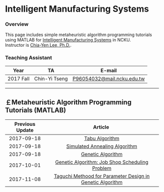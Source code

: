 # Intelligent Manufacturing Systems
### **Overview** ###
This page includes simple metaheuristic algorithm programming tutorials using MATLAB for [Intelligent Manufacturing Systems](http://class-qry.acad.ncku.edu.tw/syllabus/online_display.php?syear=0106&sem=1&co_no=P961400&class_code=) in NCKU.
<br>
Instructor is [Chia-Yen Lee, Ph.D.](http://polab.imis.ncku.edu.tw/Bio.html).
<br>

### **Teaching Assistant** ###
|   Year   |       TA       |           E-mail           |
|:-------: | :-------------:|:--------------------------:|
| 2017 Fall| Chin-Yi Tseng  | P96054032@mail.ncku.edu.tw |

------------------------

## **￡Metaheuristic Algorithm Programming Tutorials (MATLAB)**  ##
|  Previous Update  |          Article          |
|  :-------------:  | :--------------------------------------------------------------------------------------------------------: |
|  2017-09-18       | [Tabu Algorithm](https://github.com/PO-LAB/Intelligent-Manufacturing-Systems/blob/master/Tabu_Algorithm/Tabu_Algorithm.md)   | 
|  2017-09-18       | [Simulated Annealing Algorithm](https://github.com/PO-LAB/Intelligent-Manufacturing-Systems/blob/master/Simulated_Annealing_Algorithm/Simulated_Annealing_Algorithm.md)   |
|  2017-09-18       | [Genetic Algorithm](https://github.com/PO-LAB/Intelligent-Manufacturing-Systems/blob/master/Genetic_Algorithm/Genetic_Algorithm.md)   |
|  2017-10-01       | [Genetic Algorithm: Job Shop Scheduling Problem](https://github.com/PO-LAB/Intelligent-Manufacturing-Systems/blob/master/GA_Application_Job_Shop_Problem/JSP.md)   |
|  2017-11-08       | [Taguchi Methood for Parameter Design in Genetic Algorithm](https://www.youtube.com/watch?v=s56X-qtxGNs)   |
